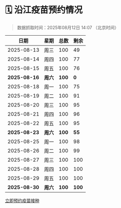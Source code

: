 # 🗓️ 沿江疫苗预约情况

> 数据抓取时间：2025年08月12日 14:07 （北京时间）

| 日期 | 星期 | 总数 | 剩余 |
|------|------|------|------|
| 2025-08-13 | 周三 | 100 | 49 |
| 2025-08-14 | 周四 | 100 | 77 |
| 2025-08-15 | 周五 | 100 | 76 |
| **2025-08-16** | **周六** | **100** | **0** |
| 2025-08-18 | 周一 | 100 | 75 |
| 2025-08-19 | 周二 | 100 | 91 |
| 2025-08-20 | 周三 | 100 | 95 |
| 2025-08-21 | 周四 | 100 | 96 |
| 2025-08-22 | 周五 | 100 | 95 |
| **2025-08-23** | **周六** | **100** | **55** |
| 2025-08-25 | 周一 | 100 | 98 |
| 2025-08-26 | 周二 | 100 | 99 |
| 2025-08-27 | 周三 | 100 | 100 |
| 2025-08-28 | 周四 | 100 | 100 |
| 2025-08-29 | 周五 | 100 | 100 |
| **2025-08-30** | **周六** | **100** | **100** |


<div class="button-container">
<a class="btn" href="http://yfzweb.ishequ.net/#/login" target="_blank">立即预约疫苗接种</a>
</div>
